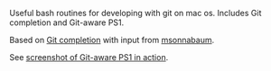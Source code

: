 Useful bash routines for developing with git on mac os. Includes Git completion
and Git-aware PS1.

Based on [Git completion](https://github.com/git/git/blob/master/contrib/completion/git-completion.bash) with input from [msonnabaum](http://twitter.com/#!/msonnabaum).

See [screenshot of Git-aware PS1 in action](https://skitch.com/scor/gffbu/git-completion).
